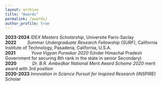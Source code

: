 ```yaml
---
layout: archive
title: "Awards"
permalink: /awards/
author_profile: true
---
```


<b>2023-2024</b>  <var>IDEX Masters Scholarship</var>, Universite Paris-Saclay <br>
<b>2022</b>&nbsp;&nbsp;&nbsp;&nbsp;&nbsp; &nbsp; &nbsp;<var>Summer Undergraduate Research Fellowship (SURF)</var>, California Institute of Technology, Pasadena, California, U.S.A. <br> 
<b>2021</b>&nbsp; &nbsp; &nbsp; &nbsp; &nbsp; &nbsp; &nbsp;<var>Yuva Vigyan Puraskar 2020</var> (Under Himachal Pradesh Government for securing 8th rank in the state in senior Secondary) <br> 
<b>2020</b>&nbsp; &nbsp; &nbsp; &nbsp; &nbsp; &nbsp; &nbsp;<var>Dr. B.R. Ambedkar National Merit Award Scheme 2020</var> merit award with 3rd position <br> 
<b>2020-2023</b>  <var>Innovation in Science Pursuit for Inspired Research (INSPIRE)</var> Scholar <br> 


